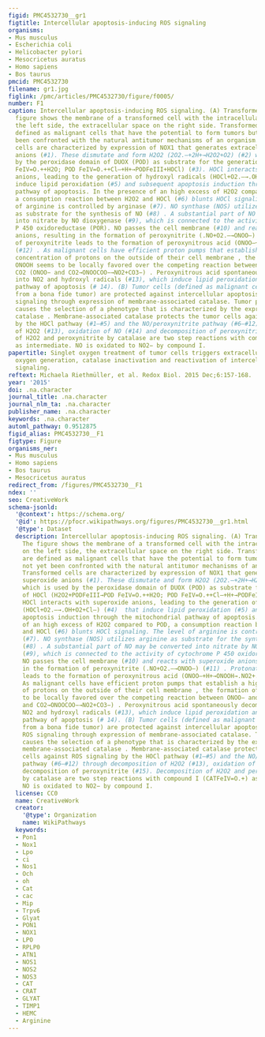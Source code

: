 ```yaml
---
figid: PMC4532730__gr1
figtitle: Intercellular apoptosis-inducing ROS signaling
organisms:
- Mus musculus
- Escherichia coli
- Helicobacter pylori
- Mesocricetus auratus
- Homo sapiens
- Bos taurus
pmcid: PMC4532730
filename: gr1.jpg
figlink: /pmc/articles/PMC4532730/figure/f0005/
number: F1
caption: Intercellular apoptosis-inducing ROS signaling. (A) Transformed cells. The
  figure shows the membrane of a transformed cell with the intracellular space on
  the left side, the extracellular space on the right side. Transformed cells are
  defined as malignant cells that have the potential to form tumors but have not yet
  been confronted with the natural antitumor mechanisms of an organism. Transformed
  cells are characterized by expression of NOX1 that generates extracellular superoxide
  anions (#1). These dismutate and form H2O2 (2O2.–+2H+→H2O2+O2) (#2) which is used
  by the peroxidase domain of DUOX (POD) as substrate for the generation of HOCl (H2O2+PODFeIII→POD
  FeIV=O.++H2O; POD FeIV=O.++Cl–+H+→PODFeIII+HOCl) (#3). HOCl interacts with superoxide
  anions, leading to the generation of hydroxyl radicals (HOCl+O2.–→.OH+O2+Cl–) (#4)  that
  induce lipid peroxidation (#5) and subsequent apoptosis induction through the mitochondrial
  pathway of apoptosis. In the presence of an high excess of H2O2 compared to POD,
  a consumption reaction between H2O2 and HOCl (#6) blunts HOCl signaling. The level
  of arginine is controlled by arginase (#7). NO synthase (NOS) utilizes arginine
  as substrate for the synthesis of NO (#8) . A substantial part of NO may be converted
  into nitrate by NO dioxygenase (#9), which is connected to the activity of cytochrome
  P 450 oxidoreductase (POR). NO passes the cell membrane (#10) and reacts with superoxide
  anions, resulting in the formation of peroxynitrite (.NO+O2.–→ONOO–) (#11) . Protonation
  of peroxynitrite leads to the formation of peroxynitrous acid (ONOO–+H+→ONOOH→.NO2+.OH)
  (#12) . As malignant cells have efficient proton pumps that establish a high local
  concentration of protons on the outside of their cell membrane , the formation of
  ONOOH seems to be locally favored over the competing reaction between ONOO− and
  CO2 (ONOO− and CO2→ONOOCOO−→NO2+CO3−) . Peroxynitrous acid spontaneously decomposes
  into NO2 and hydroxyl radicals (#13), which induce lipid peroxidation and the mitochondrial
  pathway of apoptosis (# 14). (B) Tumor cells (defined as malignant cells derived
  from a bona fide tumor) are protected against intercellular apoptosis-inducing ROS
  signaling through expression of membrane-associated catalase. Tumor progression
  causes the selection of a phenotype that is characterized by the expression of membrane-associated
  catalase . Membrane-associated catalase protects the tumor cells against ROS signaling
  by the HOCl pathway (#1–#5) and the NO/peroxynitrite pathway (#6–#12) through decomposition
  of H2O2 (#13), oxidation of NO (#14) and decomposition of peroxynitrite (#15). Decomposition
  of H2O2 and peroxynitrite by catalase are two step reactions with compound I (CATFeIV=O.+)
  as intermediate. NO is oxidated to NO2− by compound I.
papertitle: Singlet oxygen treatment of tumor cells triggers extracellular singlet
  oxygen generation, catalase inactivation and reactivation of intercellular apoptosis-inducing
  signaling.
reftext: Michaela Riethmüller, et al. Redox Biol. 2015 Dec;6:157-168.
year: '2015'
doi: .na.character
journal_title: .na.character
journal_nlm_ta: .na.character
publisher_name: .na.character
keywords: .na.character
automl_pathway: 0.9512875
figid_alias: PMC4532730__F1
figtype: Figure
organisms_ner:
- Mus musculus
- Homo sapiens
- Bos taurus
- Mesocricetus auratus
redirect_from: /figures/PMC4532730__F1
ndex: ''
seo: CreativeWork
schema-jsonld:
  '@context': https://schema.org/
  '@id': https://pfocr.wikipathways.org/figures/PMC4532730__gr1.html
  '@type': Dataset
  description: Intercellular apoptosis-inducing ROS signaling. (A) Transformed cells.
    The figure shows the membrane of a transformed cell with the intracellular space
    on the left side, the extracellular space on the right side. Transformed cells
    are defined as malignant cells that have the potential to form tumors but have
    not yet been confronted with the natural antitumor mechanisms of an organism.
    Transformed cells are characterized by expression of NOX1 that generates extracellular
    superoxide anions (#1). These dismutate and form H2O2 (2O2.–+2H+→H2O2+O2) (#2)
    which is used by the peroxidase domain of DUOX (POD) as substrate for the generation
    of HOCl (H2O2+PODFeIII→POD FeIV=O.++H2O; POD FeIV=O.++Cl–+H+→PODFeIII+HOCl) (#3).
    HOCl interacts with superoxide anions, leading to the generation of hydroxyl radicals
    (HOCl+O2.–→.OH+O2+Cl–) (#4)  that induce lipid peroxidation (#5) and subsequent
    apoptosis induction through the mitochondrial pathway of apoptosis. In the presence
    of an high excess of H2O2 compared to POD, a consumption reaction between H2O2
    and HOCl (#6) blunts HOCl signaling. The level of arginine is controlled by arginase
    (#7). NO synthase (NOS) utilizes arginine as substrate for the synthesis of NO
    (#8) . A substantial part of NO may be converted into nitrate by NO dioxygenase
    (#9), which is connected to the activity of cytochrome P 450 oxidoreductase (POR).
    NO passes the cell membrane (#10) and reacts with superoxide anions, resulting
    in the formation of peroxynitrite (.NO+O2.–→ONOO–) (#11) . Protonation of peroxynitrite
    leads to the formation of peroxynitrous acid (ONOO–+H+→ONOOH→.NO2+.OH) (#12) .
    As malignant cells have efficient proton pumps that establish a high local concentration
    of protons on the outside of their cell membrane , the formation of ONOOH seems
    to be locally favored over the competing reaction between ONOO− and CO2 (ONOO−
    and CO2→ONOOCOO−→NO2+CO3−) . Peroxynitrous acid spontaneously decomposes into
    NO2 and hydroxyl radicals (#13), which induce lipid peroxidation and the mitochondrial
    pathway of apoptosis (# 14). (B) Tumor cells (defined as malignant cells derived
    from a bona fide tumor) are protected against intercellular apoptosis-inducing
    ROS signaling through expression of membrane-associated catalase. Tumor progression
    causes the selection of a phenotype that is characterized by the expression of
    membrane-associated catalase . Membrane-associated catalase protects the tumor
    cells against ROS signaling by the HOCl pathway (#1–#5) and the NO/peroxynitrite
    pathway (#6–#12) through decomposition of H2O2 (#13), oxidation of NO (#14) and
    decomposition of peroxynitrite (#15). Decomposition of H2O2 and peroxynitrite
    by catalase are two step reactions with compound I (CATFeIV=O.+) as intermediate.
    NO is oxidated to NO2− by compound I.
  license: CC0
  name: CreativeWork
  creator:
    '@type': Organization
    name: WikiPathways
  keywords:
  - Pon1
  - Nox1
  - Lpo
  - ci
  - Nos1
  - Och
  - oh
  - Cat
  - cac
  - Mip
  - Trpv6
  - Glyat
  - PON1
  - NOX1
  - LPO
  - RPLP0
  - ATN1
  - NOS1
  - NOS2
  - NOS3
  - CAT
  - CRAT
  - GLYAT
  - TIMP1
  - HEMC
  - Arginine
---
```


